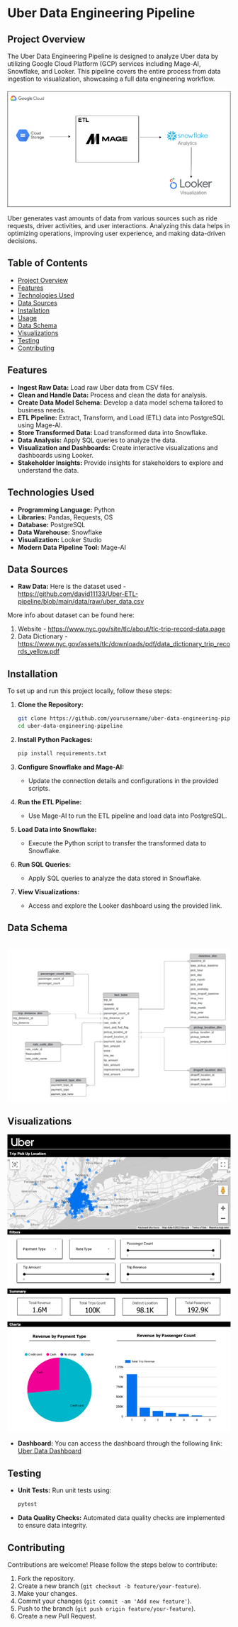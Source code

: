 # Uber Data Engineering Pipeline

## Project Overview

The Uber Data Engineering Pipeline is designed to analyze Uber data by utilizing Google Cloud Platform (GCP) services including Mage-AI, Snowflake, and Looker. This pipeline covers the entire process from data ingestion to visualization, showcasing a full data engineering workflow.
<!-- ![Pipeline Overview](path/to/your/pipeline_overview_image.png)  <!-- Replace with the actual path to your image -->

<img src="data architecture.png">

Uber generates vast amounts of data from various sources such as ride requests, driver activities, and user interactions. Analyzing this data helps in optimizing operations, improving user experience, and making data-driven decisions.

## Table of Contents

- [Project Overview](#project-overview)
- [Features](#features)
- [Technologies Used](#technologies-used)
- [Data Sources](#data-sources)
- [Installation](#installation)
- [Usage](#usage)
- [Data Schema](#data-schema)
- [Visualizations](#visualizations)
- [Testing](#testing)
- [Contributing](#contributing)
<!-- [License](#license) -->

## Features

- **Ingest Raw Data:** Load raw Uber data from CSV files.
- **Clean and Handle Data:** Process and clean the data for analysis.
- **Create Data Model Schema:** Develop a data model schema tailored to business needs.
- **ETL Pipeline:** Extract, Transform, and Load (ETL) data into PostgreSQL using Mage-AI.
- **Store Transformed Data:** Load transformed data into Snowflake.
- **Data Analysis:** Apply SQL queries to analyze the data.
- **Visualization and Dashboards:** Create interactive visualizations and dashboards using Looker.
- **Stakeholder Insights:** Provide insights for stakeholders to explore and understand the data.

## Technologies Used

- **Programming Language:** Python
- **Libraries:** Pandas, Requests, OS
- **Database:** PostgreSQL
- **Data Warehouse:** Snowflake
- **Visualization:** Looker Studio
- **Modern Data Pipeline Tool:** Mage-AI

## Data Sources

- **Raw Data:** Here is the dataset used - https://github.com/david11133/Uber-ETL-pipeline/blob/main/data/raw/uber_data.csv

More info about dataset can be found here:
1. Website - https://www.nyc.gov/site/tlc/about/tlc-trip-record-data.page
2. Data Dictionary - https://www.nyc.gov/assets/tlc/downloads/pdf/data_dictionary_trip_records_yellow.pdf

## Installation

To set up and run this project locally, follow these steps:

1. **Clone the Repository:**

    ```bash
    git clone https://github.com/yourusername/uber-data-engineering-pipeline.git
    cd uber-data-engineering-pipeline
    ```

2. **Install Python Packages:**

    ```bash
    pip install requirements.txt
    ```

3. **Configure Snowflake and Mage-AI:**

    - Update the connection details and configurations in the provided scripts.

4. **Run the ETL Pipeline:**

    - Use Mage-AI to run the ETL pipeline and load data into PostgreSQL.

5. **Load Data into Snowflake:**

    - Execute the Python script to transfer the transformed data to Snowflake.

6. **Run SQL Queries:**

    - Apply SQL queries to analyze the data stored in Snowflake.

7. **View Visualizations:**

    - Access and explore the Looker dashboard using the provided link.

## Data Schema

<br>
<img src="Schema/data_model.jpeg">

<!--
- **PostgreSQL Schema:** [Describe the schema or link to schema files.]
- **Snowflake Schema:** [Describe the schema or link to schema files.]
-->

## Visualizations

<img src="Uber Dashboard.png">

- **Dashboard:** You can access the dashboard through the following link: [Uber Data Dashboard](https://lookerstudio.google.com/reporting/b7ed88eb-960f-4d63-a7b5-7aec3a9ebb5d)

## Testing

- **Unit Tests:** Run unit tests using:

    ```bash
    pytest
    ```

- **Data Quality Checks:** Automated data quality checks are implemented to ensure data integrity.

## Contributing

Contributions are welcome! Please follow the steps below to contribute:

1. Fork the repository.
2. Create a new branch (`git checkout -b feature/your-feature`).
3. Make your changes.
4. Commit your changes (`git commit -am 'Add new feature'`).
5. Push to the branch (`git push origin feature/your-feature`).
6. Create a new Pull Request.

<!--
## License

This project is licensed under the [MIT License](LICENSE).
-->

